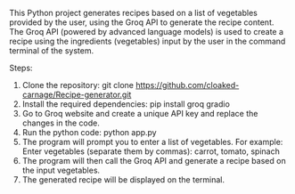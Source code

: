 This Python project generates recipes based on a list of vegetables provided by the user, using the Groq API to generate the recipe content. The Groq API (powered by advanced language models) is used to create a recipe using the ingredients (vegetables) input by the user in the command terminal of the system.

Steps:
1. Clone the repository:
   git clone https://github.com/cloaked-carnage/Recipe-generator.git
3. Install the required dependencies:
   pip install groq gradio
4. Go to Groq website and create a unique API key and replace the changes in the code.
5. Run the python code:
   python app.py
6. The program will prompt you to enter a list of vegetables. For example:
   Enter vegetables (separate them by commas): carrot, tomato, spinach
7. The program will then call the Groq API and generate a recipe based on the input vegetables.
8. The generated recipe will be displayed on the terminal.

